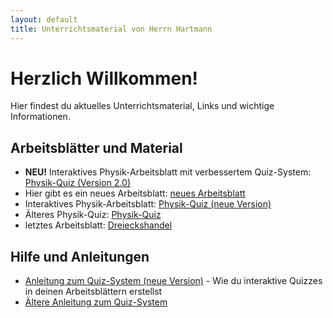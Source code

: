 ```yaml
---
layout: default
title: Unterrichtsmaterial von Herrn Hartmann
---
```


# Herzlich Willkommen!

Hier findest du aktuelles Unterrichtsmaterial, Links und wichtige Informationen. 

## Arbeitsblätter und Material

- **NEU!** Interaktives Physik-Arbeitsblatt mit verbessertem Quiz-System: [Physik-Quiz (Version 2.0)](beispiel-quiz-v2.html)
- Hier gibt es ein neues Arbeitsblatt: [neues Arbeitsblatt](neues%20Arbeitsblatt.md)
- Interaktives Physik-Arbeitsblatt: [Physik-Quiz (neue Version)](beispiel-quiz-neu.html)
- Älteres Physik-Quiz: [Physik-Quiz](beispiel-quiz.html)
- letztes Arbeitsblatt: [Dreieckshandel](Dreieckshandel.html)

## Hilfe und Anleitungen

- [Anleitung zum Quiz-System (neue Version)](quiz-system-anleitung-neu.html) - Wie du interaktive Quizzes in deinen Arbeitsblättern erstellst
- [Ältere Anleitung zum Quiz-System](quiz-system-anleitung.html)
